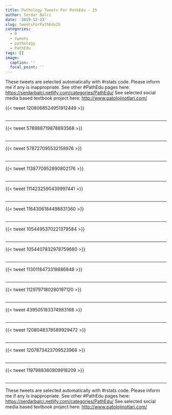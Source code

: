 ```yaml
---
title: Pathology Tweets For PathEdu - 25
author: Serdar Balci
date: '2019-12-23'
slug: tweetsForPathEdu25
categories:
  - R
  - tweets
  - pathology
  - PathEdu
tags: []
image:
  caption: ''
  focal_point: ''
---
```



These tweets are selected automatically with #rstats code. Please inform me if any is inappropriate.
See other #PathEdu pages here: https://serdarbalci.netlify.com/categories/PathEdu/ 
See selected social media based textbook project here: http://www.patolojinotlari.com/

{{< tweet 1208068524951912449 >}}
<br>
<br>
<hr>
{{< tweet 578988719878893568 >}}
<br>
<br>
<hr>
{{< tweet 578727095532158976 >}}
<br>
<br>
<hr>
{{< tweet 1138770952890802176 >}}
<br>
<br>
<hr>
{{< tweet 1114232590439997441 >}}
<br>
<br>
<hr>
{{< tweet 1164306184498831360 >}}
<br>
<br>
<hr>
{{< tweet 1054495370221379584 >}}
<br>
<br>
<hr>
{{< tweet 1054407832978759680 >}}
<br>
<br>
<hr>
{{< tweet 1130118473319886848 >}}
<br>
<br>
<hr>
{{< tweet 1129797180280197120 >}}
<br>
<br>
<hr>
{{< tweet 439505183374983168 >}}
<br>
<br>
<hr>
{{< tweet 1208048378589929472 >}}
<br>
<br>
<hr>
{{< tweet 1207873423709523968 >}}
<br>
<br>
<hr>
{{< tweet 1197988360909918209 >}}
<br>
<br>
<hr>


These tweets are selected automatically with #rstats code. Please inform me if any is inappropriate.
See other #PathEdu pages here: https://serdarbalci.netlify.com/categories/PathEdu/ 
See selected social media based textbook project here: http://www.patolojinotlari.com/
